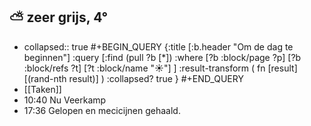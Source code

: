 ## ⛅ zeer grijs, 4°
- collapsed:: true
  #+BEGIN_QUERY 
  {:title [:b.header "Om de dag te beginnen"]
   :query [:find (pull ?b [*])
     :where 
       [?b :block/page ?p]
       [?b :block/refs ?t]
       [?t :block/name "☀️"]
   ]
   :result-transform ( fn [result] [(rand-nth result)] )
   :collapsed? true
  }
  #+END_QUERY
- [[Taken]]
- 10:40 Nu Veerkamp
- 17:36 Gelopen en mecicijnen gehaald.